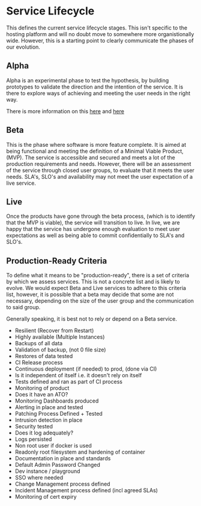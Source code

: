 # Service Lifecycle

This defines the current service lifecycle stages. This isn't specific to the hosting platform
and will no doubt move to somewhere more organistionally wide. However, this is a starting
point to clearly communicate the phases of our evolution.

## Alpha

Alpha is an experimental phase to test the hypothesis, by building prototypes to validate
the direction and the intention of the service. It is there to explore ways of achieving and meeting
the user needs in the right way.

There is more information on this [here](https://www.dta.gov.au/standard/service-design-and-delivery-process/) and
[here](http://ausdto.github.io/service-handbook/alpha/1-introduction/1-1-what.html)

## Beta

This is the phase where software is more feature complete. It is aimed at being functional and meeting the definition
of a Minimal Viable Product, (MVP). The service is accessible and secured and meets a lot of the production requirements and needs.
However, there will be an assessment of the service through closed user groups, to evaluate that it meets the user needs.
SLA's, SLO's and availability may not meet the user expectation of a live service.

## Live

Once the products have gone through the beta process, (which is to identify that the MVP is viable), the service will transition to live.
In live, we are happy that the service has undergone enough evaluation to meet user expectations as well as being able to commit confidentially to SLA's and SLO's.  

## Production-Ready Criteria

To define what it means to be "production-ready", there is a set of criteria by which we assess services. This is not a concrete
list and is likely to evolve. We would expect Beta and Live services to adhere to this criteria list, however, it is possible that a beta may decide that
some are not necessary, depending on the size of the user group and the communication to said group.

Generally speaking, it is best not to rely or depend on a Beta service.

- Resilient (Recover from Restart)
- Highly available (Multiple Instances)
- Backups of all data
- Validation of backup, (not 0 file size)
- Restores of data tested
- CI Release process
- Continuous deployment (if needed) to prod, (done via CI)
- Is it independent of itself i.e. it doesn't rely on itself
- Tests defined and ran as part of CI process
- Monitoring of product
- Does it have an ATO?
- Monitoring Dashboards produced
- Alerting in place and tested
- Patching Process Defined + Tested
- Intrusion detection in place
- Security tested
- Does it log adequately?
- Logs persisted
- Non root user if docker is used
- Readonly root filesystem and hardening of container
- Documentation in place and standards
- Default Admin Password Changed
- Dev instance / playground
- SSO where needed
- Change Management process defined
- Incident Management process defined (incl agreed SLAs)
- Monitoring of cert expiry

